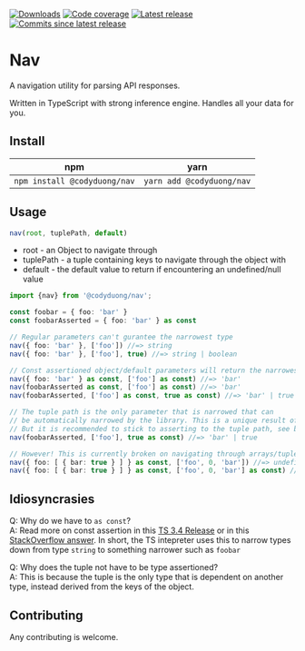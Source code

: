 [![Downloads](https://img.shields.io/npm/dm/@codyduong/nav?style=flat-square)](https://www.npmjs.com/package/@codyduong/nav)
[![Code coverage](https://img.shields.io/codecov/c/github/codyduong/nav?style=flat-square)](https://codecov.io/gh/codyduong/nav)
[![Latest release](https://img.shields.io/github/v/release/codyduong/nav?style=flat-square)](https://github.com/codyduong/nav/releases)
[![Commits since latest release](https://img.shields.io/github/commits-since/codyduong/nav/latest?style=flat-square)](https://github.com/codyduong/nav/releases)
# Nav
A navigation utility for parsing API responses.

Written in TypeScript with strong inference engine. Handles all your data for you.

## Install
| npm  | yarn |
| ------------- | ------------- |
| `npm install @codyduong/nav`  | `yarn add @codyduong/nav` |

## Usage
```typescript
nav(root, tuplePath, default) 
```
* root - an Object to navigate through
* tuplePath - a tuple containing keys to navigate through the object with
* default - the default value to return if encountering an undefined/null value

```typescript
import {nav} from '@codyduong/nav';

const foobar = { foo: 'bar' }
const foobarAsserted = { foo: 'bar' } as const

// Regular parameters can't gurantee the narrowest type
nav({ foo: 'bar' }, ['foo']) //=> string
nav({ foo: 'bar' }, ['foo'], true) //=> string | boolean

// Const assertioned object/default parameters will return the narrowest types.
nav({ foo: 'bar' } as const, ['foo'] as const) //=> 'bar'
nav(foobarAsserted as const, ['foo'] as const) //=> 'bar'
nav(foobarAsserted, ['foo'] as const, true as const) //=> 'bar' | true

// The tuple path is the only parameter that is narrowed that can
// be automatically narrowed by the library. This is a unique result of tuple implemntation in TS.
// But it is recommended to stick to asserting to the tuple path, see below example
nav(foobarAsserted, ['foo'], true as const) //=> 'bar' | true

// However! This is currently broken on navigating through arrays/tuples
nav({ foo: [ { bar: true } ] } as const, ['foo', 0, 'bar']) //=> undefined
nav({ foo: [ { bar: true } ] } as const, ['foo', 0, 'bar'] as const) //=> true
```

## Idiosyncrasies
Q: Why do we have to `as const`?<br>
A: Read more on const assertion in this [TS 3.4 Release](https://www.typescriptlang.org/docs/handbook/release-notes/typescript-3-4.html#const-assertions) or in this [StackOverflow answer](https://stackoverflow.com/a/66993654/17954209). In short, the TS intepreter uses this to narrow types down from type `string` to something narrower such as `foobar`

Q: Why does the tuple not have to be type assertioned?<br>
A: This is because the tuple is the only type that is dependent on another type, instead derived from the keys of the object.

## Contributing
Any contributing is welcome.
